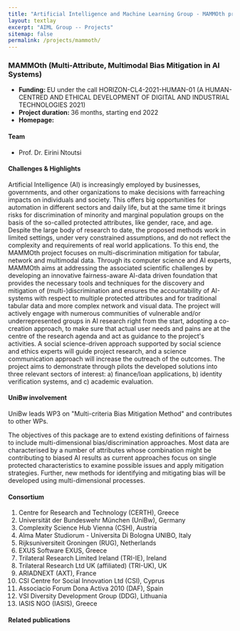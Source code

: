 ```yaml
---
title: "Artificial Intelligence and Machine Learning Group - MAMMOth project"
layout: textlay
excerpt: "AIML Group -- Projects"
sitemap: false
permalink: /projects/mammoth/
---
```


### MAMMOth (Multi-Attribute, Multimodal Bias Mitigation in AI Systems)

- <b>Funding: </b> EU under the call HORIZON-CL4-2021-HUMAN-01  (A HUMAN-CENTRED AND ETHICAL DEVELOPMENT OF DIGITAL AND INDUSTRIAL TECHNOLOGIES 2021)
- <b>Project duration: </b> 36 months, starting end 2022
- <b>Homepage: </b>

#### Team
- Prof. Dr. Eirini Ntoutsi


#### Challenges & Highlights
Artificial Intelligence (AI) is increasingly employed by businesses, governments, and other organizations to make decisions with farreaching impacts on individuals and society. This offers big opportunities for automation in different sectors and daily life, but at the same time it brings risks for discrimination of minority and marginal population groups on the basis of the so-called protected attributes, like gender, race, and age. Despite the large body of research to date, the proposed methods work in limited settings, under very constrained assumptions, and do not reflect the complexity and requirements of real world applications. To this end, the MAMMOth project focuses on multi-discrimination mitigation for tabular, network and multimodal data. Through its computer science and AI experts, MAMMOth aims at addressing the associated scientific challenges by developing an innovative fairness-aware AI-data driven foundation that provides the necessary tools and techniques for the discovery and mitigation of (multi-)discrimination and ensures the accountability of AI-systems with respect to multiple protected attributes and for traditional tabular data and more complex network and visual data. The project will actively engage with numerous communities of vulnerable and/or underrepresented groups in AI research right from the start, adopting a co-creation approach, to make sure that actual user needs and pains are at the centre of the research agenda and act as guidance to the project's activities. A social science-driven approach supported by social science and ethics experts will guide project research, and a science communication approach will increase the outreach of the outcomes. The project aims to demonstrate through pilots the developed solutions into three relevant sectors of interest: a) finance/loan applications, b) identity verification systems, and c) academic evaluation.

#### UniBw involvement
UniBw leads WP3 on "Multi-criteria Bias Mitigation Method" and contributes to other WPs.

The objectives of this package are to extend existing definitions of fairness to include multi-dimensional bias/discrimination approaches. Most data are characterised by a number of attributes whose combination might be contributing to biased AI results as current approaches focus on single protected characteristics to examine possible issues and apply mitigation strategies. Further, new methods for identifying and mitigating bias will be developed using multi-dimensional processes.

#### Consortium
1. Centre for Research and Technology (CERTH), Greece
2. Universität der Bundeswehr München (UniBw), Germany
3. Complexity Science Hub Vienna (CSH), Austria
4. Alma Mater Studiorum - Universita Di Bologna UNIBO, Italy
5. Rijksuniversiteit Groningen (RUG), Netherlands
6. EXUS Software EXUS, Greece
7. Trilateral Research Limited Ireland (TRI-IE), Ireland
8. Trilateral Research Ltd UK (affiliated) (TRI-UK), UK
9. ARIADNEXT (AXT), France
10. CSI Centre for Social Innovation Ltd (CSI), Cyprus
11. Associacio Forum Dona Activa 2010 (DAF), Spain
12. VSI Diversity Development Group (DDG), Lithuania
13. IASIS NGO (IASIS), Greece

#### Related publications
